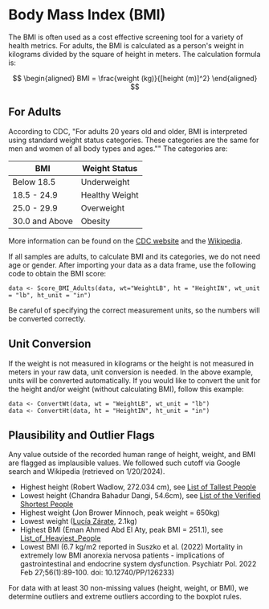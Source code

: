 # Body Mass Index (BMI)

The BMI is often used as a cost effective screening tool for a variety of health metrics.
For adults, the BMI is calculated as a person's weight in kilograms 
divided by the square of height in meters. The calculation formula is: 

$$
\begin{aligned}
 BMI = \frac{weight (kg)}{[height (m)]^2}
\end{aligned}
$$

## For Adults

According to CDC, "For adults 20 years old and older, BMI is interpreted using standard weight status categories. 
These categories are the same for men and women of all body types and ages.""
The categories are:

| BMI            | Weight Status  |
| -------------- | -------------- |
| Below 18.5     | Underweight    |
| 18.5 - 24.9    | Healthy Weight |
| 25.0 - 29.9    | Overweight     |
| 30.0 and Above | Obesity        |

More information can be found on the [CDC website](https://www.cdc.gov/healthyweight/assessing/bmi/adult_bmi/index.html) and the [Wikipedia](https://en.wikipedia.org/wiki/Body_mass_index).

If all samples are adults, to calculate BMI and its categories, we do not need age or gender. 
After importing your data as a data frame, use the following code to obtain the BMI score:

```
data <- Score_BMI_Adults(data, wt="WeightLB", ht = "HeightIN", wt_unit = "lb", ht_unit = "in")
```

Be careful of specifying the correct measurement units, so the numbers will be converted correctly.

## Unit Conversion

If the weight is not measured in kilograms or the height is not measured in meters 
in your raw data, unit conversion is needed. 
In the above example, units will be converted automatically. 
If you would like to convert the unit for the height and/or weight (without calculating BMI),
follow this example:

```
data <- ConvertWt(data, wt = "WeightLB", wt_unit = "lb")
data <- ConvertHt(data, ht = "HeightIN", ht_unit = "in")
```

## Plausibility and Outlier Flags

Any value outside of the recorded human range of height, weight, and BMI are flagged as implausible values. 
We followed such cutoff via Google search and Wikipedia (retrieved on 1/20/2024). 
* Highest height (Robert Wadlow, 272.034 cm), see [List of Tallest People](https://en.wikipedia.org/wiki/List_of_tallest_people)
* Lowest height (Chandra Bahadur Dangi, 54.6cm), see [List of the Verified Shortest People](https://en.wikipedia.org/wiki/List_of_the_verified_shortest_people)
* Highest weight (Jon Brower Minnoch, peak weight = 650kg)
* Lowest weight ([Luc&iacute;a Z&aacute;rate](https://en.wikipedia.org/wiki/Luc%C3%ADa_Z%C3%A1rate), 2.1kg)
* Highest BMI (Eman Ahmed Abd El Aty, peak BMI = 251.1), see [List_of_Heaviest_People](https://en.wikipedia.org/wiki/List_of_heaviest_people)
* Lowest BMI (6.7 kg/m2 reported in Suszko et al. (2022) Mortality in extremely low BMI anorexia nervosa patients - implications of gastrointestinal and endocrine system dysfunction. Psychiatr Pol. 2022 Feb 27;56(1):89-100. doi: 10.12740/PP/126233)

For data with at least 30 non-missing values (height, weight, or BMI), we determine outliers and extreme outliers according to the boxplot rules. 

